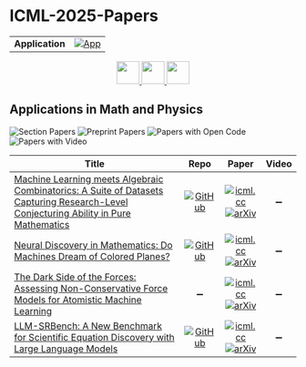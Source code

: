 # ICML-2025-Papers

<table>
    <tr>
        <td><strong>Application</strong></td>
        <td>
            <a href="https://huggingface.co/spaces/DmitryRyumin/NewEraAI-Papers" style="float:left;">
                <img src="https://img.shields.io/badge/🤗-NewEraAI--Papers-FFD21F.svg" alt="App" />
            </a>
        </td>
    </tr>
</table>

<div align="center">
    <a href="https://github.com/DmitryRyumin/ICML-2025-Papers/blob/main/sections/2025/main/probablistic-models.md">
        <img src="https://cdn.jsdelivr.net/gh/DmitryRyumin/NewEraAI-Papers@main/images/left.svg" width="40" alt="" />
    </a>
    <a href="https://github.com/DmitryRyumin/ICML-2025-Papers/blob/main/README.md">
        <img src="https://cdn.jsdelivr.net/gh/DmitryRyumin/NewEraAI-Papers@main/images/home.svg" width="40" alt="" />
    </a>
    <a href="https://github.com/DmitryRyumin/ICML-2025-Papers/blob/main/sections/2025/main/learning-theory.md">
        <img src="https://cdn.jsdelivr.net/gh/DmitryRyumin/NewEraAI-Papers@main/images/right.svg" width="40" alt="" />
    </a>
</div>

## Applications in Math and Physics

![Section Papers](https://img.shields.io/badge/Section%20Papers-4-42BA16) ![Preprint Papers](https://img.shields.io/badge/Preprint%20Papers-4-b31b1b) ![Papers with Open Code](https://img.shields.io/badge/Papers%20with%20Open%20Code-3-1D7FBF) ![Papers with Video](https://img.shields.io/badge/Papers%20with%20Video-0-FF0000)

| **Title** | **Repo** | **Paper** | **Video** |
|-----------|:--------:|:---------:|:---------:|
| [Machine Learning meets Algebraic Combinatorics: A Suite of Datasets Capturing Research-Level Conjecturing Ability in Pure Mathematics](https://icml.cc/virtual/2025/poster/43763) | [![GitHub](https://img.shields.io/github/stars/pnnl/ML4AlgComb?style=flat)](https://github.com/pnnl/ML4AlgComb) | [![icml.cc](https://img.shields.io/badge/html-icml.cc-2494E0.svg)](https://icml.cc/virtual/2025/poster/43763) <br /> [![arXiv](https://img.shields.io/badge/arXiv-2503.06366-b31b1b.svg)](http://arxiv.org/abs/2503.06366) | :heavy_minus_sign: |
| [Neural Discovery in Mathematics: Do Machines Dream of Colored Planes?](https://icml.cc/virtual/2025/poster/46323) | [![GitHub](https://img.shields.io/github/stars/ZIB-IOL/neural-discovery-icml25?style=flat)](https://github.com/ZIB-IOL/neural-discovery-icml25) | [![icml.cc](https://img.shields.io/badge/html-icml.cc-2494E0.svg)](https://icml.cc/virtual/2025/poster/46323) <br /> [![arXiv](https://img.shields.io/badge/arXiv-2501.18527-b31b1b.svg)](http://arxiv.org/abs/2501.18527) | :heavy_minus_sign: |
| [The Dark Side of the Forces: Assessing Non-Conservative Force Models for Atomistic Machine Learning](https://icml.cc/virtual/2025/poster/45458) | :heavy_minus_sign: | [![icml.cc](https://img.shields.io/badge/html-icml.cc-2494E0.svg)](https://icml.cc/virtual/2025/poster/45458) <br /> [![arXiv](https://img.shields.io/badge/arXiv-2412.11569-b31b1b.svg)](http://arxiv.org/abs/2412.11569) | :heavy_minus_sign: |
| [LLM-SRBench: A New Benchmark for Scientific Equation Discovery with Large Language Models](https://icml.cc/virtual/2025/poster/45191) | [![GitHub](https://img.shields.io/github/stars/deep-symbolic-mathematics/LLM-SR?style=flat)](https://github.com/deep-symbolic-mathematics/LLM-SR) | [![icml.cc](https://img.shields.io/badge/html-icml.cc-2494E0.svg)](https://icml.cc/virtual/2025/poster/45191) <br /> [![arXiv](https://img.shields.io/badge/arXiv-2404.18400-b31b1b.svg)](http://arxiv.org/abs/2404.18400) | :heavy_minus_sign: |

